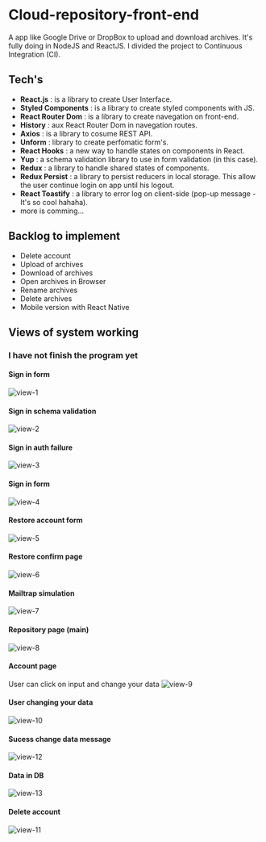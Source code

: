 # Cloud-repository-front-end
A app like Google Drive or DropBox to upload and download archives. It's fully doing in NodeJS and ReactJS. I divided the project to Continuous Integration (CI).

## Tech's
- **React.js** : is a library to create User Interface.
- **Styled Components** : is a library to create styled components with JS.
- **React Router Dom** : is a library to create navegation on front-end.
- **History** : aux React Router Dom in navegation routes.
- **Axios** : is a library to cosume REST API.
- **Unform** : library to create perfomatic form's.
- **React Hooks** : a new way to handle states on components in React.
- **Yup** : a schema validation library to use in form validation (in this case).
- **Redux** : a library to handle shared states of components.
- **Redux Persist** : a library to persist reducers in local storage. This allow the user continue login on app until his logout.
- **React Toastify** : a library to error log on client-side (pop-up message - It's so cool hahaha).
- more is comming...

## Backlog to implement
- Delete account
- Upload of archives
- Download of archives
- Open archives in Browser
- Rename archives
- Delete archives
- Mobile version with React Native

## Views of system working
### I have not finish the program yet

#### Sign in form
![view-1](https://user-images.githubusercontent.com/52254578/61587217-7a608e80-ab5c-11e9-8570-f7832b46da29.png)

#### Sign in schema validation
![view-2](https://user-images.githubusercontent.com/52254578/61587218-7a608e80-ab5c-11e9-85d5-fab1243a13c9.png)

#### Sign in auth failure
![view-3](https://user-images.githubusercontent.com/52254578/61587219-7af92500-ab5c-11e9-88c1-44f874a9834c.png)

#### Sign in form
![view-4](https://user-images.githubusercontent.com/52254578/61587220-7af92500-ab5c-11e9-9dcf-211dc880c6fc.png)

#### Restore account form
![view-5](https://user-images.githubusercontent.com/52254578/61587221-7af92500-ab5c-11e9-9c32-a2fa71dd6018.png)

#### Restore confirm page
![view-6](https://user-images.githubusercontent.com/52254578/61587222-7b91bb80-ab5c-11e9-943c-a0b17a939d39.png)

#### Mailtrap simulation
![view-7](https://user-images.githubusercontent.com/52254578/61587223-7b91bb80-ab5c-11e9-8a41-e2acdc24c148.png)

#### Repository page (main)
![view-8](https://user-images.githubusercontent.com/52254578/61587224-7b91bb80-ab5c-11e9-944c-e8419d7f3511.png)

#### Account page
User can click on input and change your data
![view-9](https://user-images.githubusercontent.com/52254578/61587238-ae3bb400-ab5c-11e9-9273-9adc59a762a7.png)

#### User changing your data
![view-10](https://user-images.githubusercontent.com/52254578/61587239-ae3bb400-ab5c-11e9-8a33-c5698bcdd999.png)

#### Sucess change data message
![view-12](https://user-images.githubusercontent.com/52254578/61587226-7c2a5200-ab5c-11e9-8981-39cb2d911cc7.png)

#### Data in DB
![view-13](https://user-images.githubusercontent.com/52254578/61587227-7c2a5200-ab5c-11e9-9404-88e9e9f4439d.png)

#### Delete account
![view-11](https://user-images.githubusercontent.com/52254578/61587225-7b91bb80-ab5c-11e9-9faa-5eca38d4536c.png)
